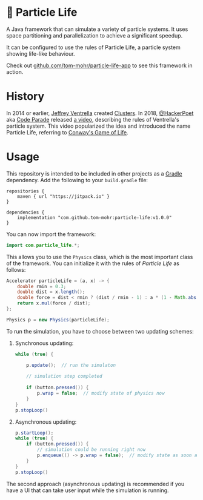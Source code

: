 # 🦠 Particle Life

A Java framework that can simulate a variety of particle systems. It uses space partitioning and parallelization to achieve a significant speedup.

It can be configured to use the rules of Particle Life, a particle system showing life-like behaviour.

Check out [github.com/tom-mohr/particle-life-app](https://github.com/tom-mohr/particle-life-app) to see this framework in action.

# History

In 2014 or earlier, [Jeffrey Ventrella](https://en.wikipedia.org/wiki/Jeffrey_Ventrella) created [Clusters](https://ventrella.com/Clusters/).
In 2018, [@HackerPoet](https://github.com/HackerPoet) aka [Code Parade](https://www.youtube.com/c/CodeParade)
released [a video](https://www.youtube.com/watch?v=Z_zmZ23grXE), describing the rules of Ventrella's particle system.
This video popularized the idea and introduced the name Particle Life, referring to [Conway's Game of Life](https://en.wikipedia.org/wiki/Conway%27s_Game_of_Life). 


# Usage

This repository is intended to be included in other projects as a [Gradle](https://gradle.org/) dependency.
Add the following to your `build.gradle` file:

```Gradle
repositories {
    maven { url "https://jitpack.io" }
}

dependencies {
    implementation "com.github.tom-mohr:particle-life:v1.0.0"
}
```

You can now import the framework:
```Java
import com.particle_life.*;
```

This allows you to use the `Physics` class, which is the most important class of the framework.
You can initialize it with the rules of *Particle Life* as follows:
```Java
Accelerator particleLife = (a, x) -> {
    double rmin = 0.3;
    double dist = x.length();
    double force = dist < rmin ? (dist / rmin - 1) : a * (1 - Math.abs(1 + rmin - 2 * dist) / (1 - rmin));
    return x.mul(force / dist);
};

Physics p = new Physics(particleLife);
```

To run the simulation, you have to choose between two updating schemes:

1. Synchronous updating:
    ```Java
    while (true) {
    
        p.update();  // run the simulaton
        
        // simulation step completed
        
        if (button.pressed()) {
            p.wrap = false;  // modify state of physics now
        }
    }
    p.stopLoop()
    ```

2. Asynchronous updating:
    ```Java
    p.startLoop();
    while (true) {
        if (button.pressed()) {
            // simulation could be running right now
            p.enqueue(() -> p.wrap = false);  // modify state as soon as the simulation step is completed
        }
    }
    p.stopLoop()
    ```

The second approach (asynchronous updating) is recommended if you have a UI that can take user input while the simulation is running.
